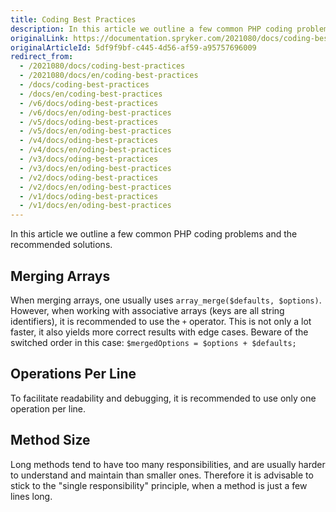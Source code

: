 ```yaml
---
title: Coding Best Practices
description: In this article we outline a few common PHP coding problems and the recommended solutions.
originalLink: https://documentation.spryker.com/2021080/docs/coding-best-practices
originalArticleId: 5df9f9bf-c445-4d56-af59-a95757696009
redirect_from:
  - /2021080/docs/coding-best-practices
  - /2021080/docs/en/coding-best-practices
  - /docs/coding-best-practices
  - /docs/en/coding-best-practices
  - /v6/docs/oding-best-practices
  - /v6/docs/en/oding-best-practices  
  - /v5/docs/oding-best-practices
  - /v5/docs/en/oding-best-practices  
  - /v4/docs/oding-best-practices
  - /v4/docs/en/oding-best-practices  
  - /v3/docs/oding-best-practices
  - /v3/docs/en/oding-best-practices  
  - /v2/docs/oding-best-practices
  - /v2/docs/en/oding-best-practices  
  - /v1/docs/oding-best-practices
  - /v1/docs/en/oding-best-practices
---
```


In this article we outline a few common PHP coding problems and the recommended solutions.

## Merging Arrays

When merging arrays, one usually uses `array_merge($defaults, $options)`. However, when working with associative arrays (keys are all string identifiers), it is recommended to use the `+` operator. This is not only a lot faster, it also yields more correct results with edge cases. Beware of the switched order in this case: `$mergedOptions = $options + $defaults;`

## Operations Per Line

To facilitate readability and debugging, it is recommended to use only one operation per line.

## Method Size

Long methods tend to have too many responsibilities, and are usually harder to understand and maintain than smaller ones. Therefore it is advisable to stick to the "single responsibility" principle, when a method is just a few lines long.



<!-- Last review date: Nov. 22nd, 2017--  by Mark Scherer -->
